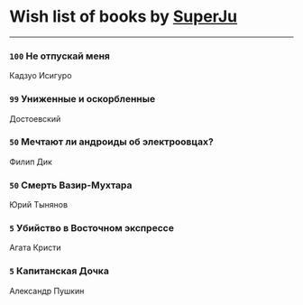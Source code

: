 # Wish list of books by [SuperJu](https://soundcloud.com/julia-lapan-741189633)
---

### `100` Не отпускай меня
Кадзуо Исигуро

### `99` Униженные и оскорбленные
Достоевский

### `50` Мечтают ли андроиды об электроовцах?
Филип Дик

### `50` Смерть Вазир-Мухтара
Юрий Тынянов

### `5` Убийство в Восточном экспрессе
Агата Кристи

### `5` Капитанская Дочка
Александр Пушкин

